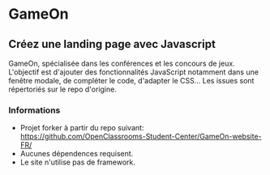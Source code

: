 # GameOn
## Créez une landing page avec Javascript

GameOn, spécialisée dans les conférences et les concours de jeux. L'objectif est d'ajouter des fonctionnalités JavaScript notamment dans une fenêtre modale, de compléter le code, d'adapter le CSS... Les issues sont répertoriés sur le repo d'origine.

### Informations

- Projet forker à partir du repo suivant: https://github.com/OpenClassrooms-Student-Center/GameOn-website-FR/
- Aucunes dépendences requisent.
- Le site n'utilise pas de framework.